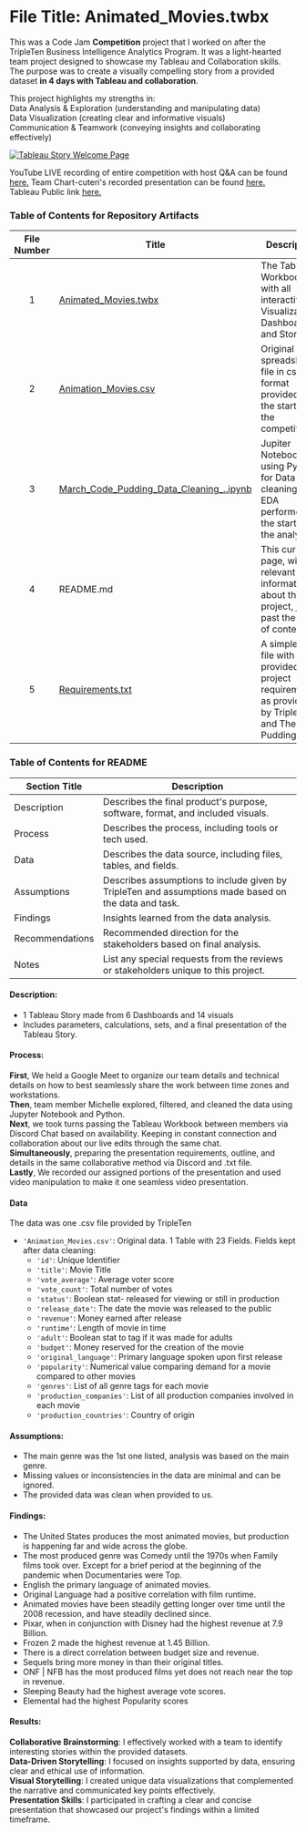 # File Title: Animated_Movies.twbx

This was a Code Jam **Competition** project that I worked on after the TripleTen Business Intelligence Analytics Program. It was a light-hearted team project designed to showcase my Tableau and Collaboration skills. The purpose was to create a visually compelling story from a provided dataset **in 4 days with Tableau and collaboration**.

This project highlights my strengths in:<br>
Data Analysis & Exploration (understanding and manipulating data)<br>
Data Visualization (creating clear and informative visuals)<br>
Communication & Teamwork (conveying insights and collaborating effectively)

[<img src="https://github.com/Tiffany-Bergett/Data_projects_TripleTen/blob/main/Images/AnimationMovies.png" alt="Tableau Story Welcome Page">](https://public.tableau.com/views/Animated_Movies/AnimatedMoviesBringingtheWorldTogether?:language=en-US&:sid=&:display_count=n&:origin=viz_share_link)

YouTube LIVE recording of entire competition with host Q&A can be found <a href='https://www.youtube.com/live/rWTYgq_3ER4?si=fNs4AeeffGvZo9k8' target=_blank><u>here</u>.</a>
Team Chart-cuteri's recorded presentation can be found <a href='https://drive.google.com/file/d/1hCgHvyS8QK4xuK0Vba_DeCW6dX-BBXlA/view?usp=drive_link' target=_blank><u>here</u>.</a>
Tableau Public link <a href='https://public.tableau.com/views/Animated_Movies/AnimatedMoviesBringingtheWorldTogether?:language=en-US&:sid=&:display_count=n&:origin=viz_share_link' target=_blank><u>here</u>.</a>

### Table of Contents for Repository Artifacts
| File Number | Title | Description |
| :-----------: | ----------- |----------- |
| 1 | [Animated_Movies.twbx](https://github.com/Tiffany-Bergett/Data_projects_TripleTen/blob/main/Animation%20Movies/Animated_Movies.twbx) | The Tableau Workbook file with all interactive Visualizations, Dashboards, and Story. |
| 2 | [Animation_Movies.csv](https://github.com/Tiffany-Bergett/Data_projects_TripleTen/blob/main/Animation%20Movies/Animation_Movies.csv) | Original spreadsheet file in csv format provided at the start of the competition. |
| 3 | [March_Code_Pudding_Data_Cleaning_..ipynb](https://github.com/Tiffany-Bergett/Data_projects_TripleTen/blob/main/Animation%20Movies/March_Code_Pudding_Data_Cleaning_.ipynb) | Jupiter Notebook file using Python for Data cleaning and EDA performed at the start of the analysis. |
| 4 | README.md | This current page, with all relevant information about the project, just past the Table of contents. |
| 5 | [Requirements.txt](https://github.com/Tiffany-Bergett/Data_projects_TripleTen/blob/main/Animation%20Movies/Requirements.txt) | A simple .txt file with the provided project requirements as provided by TripleTen and The Pudding. |

### Table of Contents for README
| Section Title | Description |
| ----------- |----------- |
| Description | Describes the final product's purpose, software, format, and included visuals. |
| Process | Describes the process, including tools or tech used. |
| Data | Describes the data source, including files, tables, and fields. |
| Assumptions | Describes assumptions to include given by TripleTen and assumptions made based on the data and task. |
| Findings | Insights learned from the data analysis. |
| Recommendations | Recommended direction for the stakeholders based on final analysis. |
| Notes | List any special requests from the reviews or stakeholders unique to this project. |

#### Description:
- 1 Tableau Story made from 6 Dashboards and 14 visuals
- Includes parameters, calculations, sets, and a final presentation of the Tableau Story.

#### Process:
**First**, We held a Google Meet to organize our team details and technical details on how to best seamlessly share the work between time zones and workstations.<br>
**Then**, team member Michelle explored, filtered, and cleaned the data using Jupyter Notebook and Python.<br>
**Next**, we took turns passing the Tableau Workbook between members via Discord Chat based on availability. Keeping in constant connection and collaboration about our live edits through the same chat.<br>
**Simultaneously**, preparing the presentation requirements, outline, and details in the same collaborative method via Discord and .txt file.<br>
**Lastly**, We recorded our assigned portions of the presentation and used video manipulation to make it one seamless video presentation.<br>

#### Data
The data was one .csv file provided by TripleTen
- `'Animation_Movies.csv'`: Original data. 1 Table with 23 Fields. Fields kept after data cleaning:
    - `'id'`: Unique Identifier
    - `'title'`: Movie Title
    - `'vote_average'`: Average voter score
    - `'vote_count'`: Total number of votes
    - `'status'`: Boolean stat- released for viewing or still in production
    - `'release_date'`: The date the movie was released to the public
    - `'revenue'`: Money earned after release
    - `'runtime'`: Length of movie in time
    - `'adult'`: Boolean stat to tag if it was made for adults
    - `'budget'`: Money reserved for the creation of the movie
    - `'original_language'`: Primary language spoken upon first release
    - `'popularity'`: Numerical value comparing demand for a movie compared to other movies
    - `'genres'`: List of all genre tags for each movie
    - `'production_companies'`: List of all production companies involved in each movie
    - `'production_countries'`: Country of origin

#### Assumptions:
- The main genre was the 1st one listed, analysis was based on the main genre.
- Missing values or inconsistencies in the data are minimal and can be ignored.
- The provided data was clean when provided to us.

#### Findings:
- The United States produces the most animated movies, but production is happening far and wide across the globe.
- The most produced genre was Comedy until the 1970s when Family films took over. Except for a brief period at the beginning of the pandemic when Documentaries were Top.
- English the primary language of animated movies.
- Original Language had a positive correlation with film runtime.
- Animated movies have been steadily getting longer over time until the 2008 recession, and have steadily declined since.
- Pixar, when in conjunction with Disney had the highest revenue at 7.9 Billion.
- Frozen 2 made the highest revenue at 1.45 Billion.
- There is a direct correlation between budget size and revenue.
- Sequels bring more money in than their original titles.
- ONF | NFB has the most produced films yet does not reach near the top in revenue.
- Sleeping Beauty had the highest average vote scores.
- Elemental had the highest Popularity scores

#### Results:
**Collaborative Brainstorming**: I effectively worked with a team to identify interesting stories within the provided datasets. <br>
**Data-Driven Storytelling**: I focused on insights supported by data, ensuring clear and ethical use of information.<br>
**Visual Storytelling**: I created unique data visualizations that complemented the narrative and communicated key points effectively.<br>
**Presentation Skills**: I participated in crafting a clear and concise presentation that showcased our project's findings within a limited timeframe.
